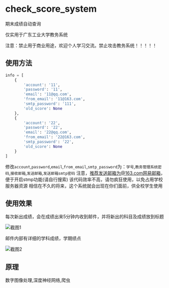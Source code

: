 # check_score_system
期末成绩自动查询

仅实用于广东工业大学教务系统

注意：禁止用于商业用途，欢迎个人学习交流。禁止攻击教务系统！！！！！
## 使用方法
```python
info = [
    {
        'account': '11',
        'password': '11',
        'email': '11@qq.com',
        'from_email': '11@163.com',
        'smtp_password': '111',
        'old_score': None
    },
    {
        'account': '22',
        'password': '22',
        'email': '22@qq.com',
        'from_email': '22@163.com',
        'smtp_password': '22',
        'old_score': None
    }
]
```
修改`account`,`password`,`email`,`from_email`,`smtp_password`为：`学号`,`教务管理系统密码`,`接收邮箱`,`发送邮箱`,`发送邮箱smtp密码`
注意，推荐发送邮箱为@163.com网易邮箱，便于开启stmp功能(请自行搜索)
该代码效率不高，请勿疯狂使用，以免占用学校服务器资源
相信在不久的将来，这个系统就会出现在你们面前，供全校学生使用

## 使用效果

每次新出成绩，会在成绩出来5分钟内收到邮件，并将新出的科目及成绩放到标题

![截图1](https://github.com/mepeichun/check_score_system/raw/master/screenshot1.PNG)

邮件内部有详细的学科成绩，学期绩点

![截图2](https://github.com/mepeichun/check_score_system/raw/master/screenshot2.PNG)

## 原理
数字图像处理,深度神经网络,爬虫
